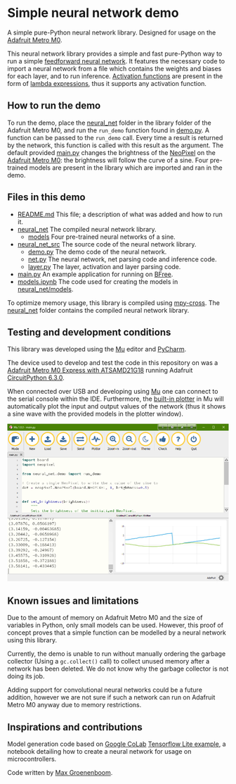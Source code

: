 # Simple neural network demo

A simple pure-Python neural network library. Designed for usage on the [Adafruit Metro M0](https://www.adafruit.com/product/3505).

This neural network library provides a simple and fast pure-Python way to run a simple [feedforward neural network](https://en.wikipedia.org/wiki/Feedforward_neural_network).
It features the necessary code to import a neural network from a file which contains the weights and biases for each layer, and to run inference.
[Activation functions](https://en.wikipedia.org/wiki/Activation_function) are present in the form of [lambda expressions](https://www.w3schools.com/python/python_lambda.asp), thus it supports any activation function.

## How to run the demo

To run the demo, place the [neural_net](neural_net) folder in the library folder of the Adafruit Metro M0, and run the `run_demo` function found in [demo.py](neural_net_src/demo.py).
A function can be passed to the `run_demo` call. Every time a result is returned by the network, this function is called with this result as the argument.
The default provided [main.py](main.py) changes the brightness of the [NeoPixel](https://www.adafruit.com/category/168) on the [Adafruit Metro M0](https://www.adafruit.com/product/3505): the brightness will follow the curve of a sine.
Four pre-trained models are present in the library which are imported and ran in the demo.

## Files in this demo

- [README.md](README.md) This file; a description of what was added and how to run it.
- [neural_net](neural_net) The compiled neural network library.
    - [models](neural_net/models) Four pre-trained neural networks of a sine.
- [neural_net_src](neural_net_src) The source code of the neural network library.
    - [demo.py](neural_net_src/demo.py) The demo code of the neural network.
    - [net.py](neural_net_src/net.py) The neural network, net parsing code and inference code.
    - [layer.py](neural_net_src/layer.py) The layer, activation and layer parsing code.
- [main.py](main.py) An example application for running on [BFree](https://github.com/TUDSSL/BFree/).
- [models.ipynb](models.ipynb) The code used for creating the models in [neural_net/models](neural_net/models).

To optimize memory usage, this library is compiled using [mpy-cross](https://learn.adafruit.com/creating-and-sharing-a-circuitpython-library?view=all#mpy-2982472-11).
The [neural_net](neural_net) folder contains the compiled neural network library.

## Testing and development conditions

This library was developed using the [Mu](https://learn.adafruit.com/welcome-to-circuitpython/installing-mu-editor) editor and [PyCharm](https://www.jetbrains.com/pycharm/).

The device used to develop and test the code in this repository on was a [Adafruit Metro M0 Express with ATSAMD21G18](https://www.adafruit.com/product/3505) running Adafruit [CircuitPython 6.3.0](https://circuitpython.org/).

When connected over USB and developing using [Mu](https://learn.adafruit.com/welcome-to-circuitpython/installing-mu-editor) one can connect to the serial console within the IDE.
Furthermore, the [built-in plotter](https://codewith.mu/en/tutorials/1.1/plotter) in Mu will automatically plot the input and output values of the network (thus it shows a sine wave with the provided models in the plotter window).

![Mu interface](mu.png "Mu interface")

## Known issues and limitations

Due to the amount of memory on Adafruit Metro M0 and the size of variables in Python, only small models can be used.
However, this proof of concept proves that a simple function can be modelled by a neural network using this library.

Currently, the demo is unable to run without manually ordering the garbage collector (Using a `gc.collect()` call) to collect unused memory after a network has been deleted.
We do not know why the garbage collector is not doing its job.

Adding support for convolutional neural networks could be a future addition, however we are not sure if such a network can run on Adafruit Metro M0 anyway due to memory restrictions.

## Inspirations and contributions

Model generation code based on [Google CoLab](https://colab.research.google.com/) [Tensorflow Lite example](https://colab.research.google.com/github/tensorflow/tensorflow/blob/master/tensorflow/lite/micro/examples/hello_world/train/train_hello_world_model.ipynb), a notebook detailing how to create a neural network for usage on microcontrollers.

Code written by [Max Groenenboom](https://github.com/MaxGroenenboom).
